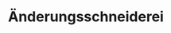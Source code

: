 ---
title: "Änderungsschneiderei"
url: /potsdam/aenderungsschneiderei-charlottenstrasse/
shop: Schneiderei
---